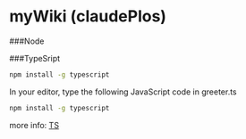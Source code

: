 # myWiki (claudePlos)


###Node 


###TypeSript
```sh
npm install -g typescript
```
In your editor, type the following JavaScript code in greeter.ts
```sh
npm install -g typescript
```
more info: [TS](https://www.typescriptlang.org/docs/tutorial.html)
